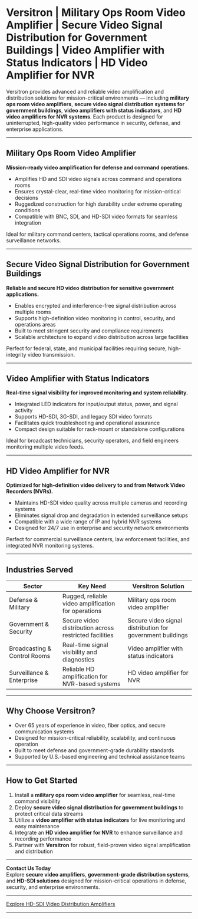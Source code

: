 # Versitron | Military Ops Room Video Amplifier | Secure Video Signal Distribution for Government Buildings | Video Amplifier with Status Indicators | HD Video Amplifier for NVR

Versitron provides advanced and reliable video amplification and distribution solutions for mission-critical environments — including **military ops room video amplifiers**, **secure video signal distribution systems for government buildings**, **video amplifiers with status indicators**, and **HD video amplifiers for NVR systems**. Each product is designed for uninterrupted, high-quality video performance in security, defense, and enterprise applications.

---

## Military Ops Room Video Amplifier

**Mission-ready video amplification for defense and command operations.**

- Amplifies HD and SDI video signals across command and operations rooms  
- Ensures crystal-clear, real-time video monitoring for mission-critical decisions  
- Ruggedized construction for high durability under extreme operating conditions  
- Compatible with BNC, SDI, and HD-SDI video formats for seamless integration  

Ideal for military command centers, tactical operations rooms, and defense surveillance networks.

---

## Secure Video Signal Distribution for Government Buildings

**Reliable and secure HD video distribution for sensitive government applications.**

- Enables encrypted and interference-free signal distribution across multiple rooms  
- Supports high-definition video monitoring in control, security, and operations areas  
- Built to meet stringent security and compliance requirements  
- Scalable architecture to expand video distribution across large facilities  

Perfect for federal, state, and municipal facilities requiring secure, high-integrity video transmission.

---

## Video Amplifier with Status Indicators

**Real-time signal visibility for improved monitoring and system reliability.**

- Integrated LED indicators for input/output status, power, and signal activity  
- Supports HD-SDI, 3G-SDI, and legacy SDI video formats  
- Facilitates quick troubleshooting and operational assurance  
- Compact design suitable for rack-mount or standalone configurations  

Ideal for broadcast technicians, security operators, and field engineers monitoring multiple video feeds.

---

## HD Video Amplifier for NVR

**Optimized for high-definition video delivery to and from Network Video Recorders (NVRs).**

- Maintains HD-SDI video quality across multiple cameras and recording systems  
- Eliminates signal drop and degradation in extended surveillance setups  
- Compatible with a wide range of IP and hybrid NVR systems  
- Designed for 24/7 use in enterprise and security network environments  

Perfect for commercial surveillance centers, law enforcement facilities, and integrated NVR monitoring systems.

---

## Industries Served

| Sector                      | Key Need                                               | Versitron Solution                                           |
|------------------------------|-------------------------------------------------------|--------------------------------------------------------------|
| Defense & Military           | Rugged, reliable video amplification for operations   | Military ops room video amplifier                            |
| Government & Security        | Secure video distribution across restricted facilities | Secure video signal distribution for government buildings    |
| Broadcasting & Control Rooms | Real-time signal visibility and diagnostics           | Video amplifier with status indicators                       |
| Surveillance & Enterprise    | Reliable HD amplification for NVR-based systems       | HD video amplifier for NVR                                   |

---

## Why Choose Versitron?

- Over 65 years of experience in video, fiber optics, and secure communication systems  
- Designed for mission-critical reliability, scalability, and continuous operation  
- Built to meet defense and government-grade durability standards  
- Supported by U.S.-based engineering and technical assistance teams  

---

## How to Get Started

1. Install a **military ops room video amplifier** for seamless, real-time command visibility  
2. Deploy **secure video signal distribution for government buildings** to protect critical data streams  
3. Utilize a **video amplifier with status indicators** for live monitoring and easy maintenance  
4. Integrate an **HD video amplifier for NVR** to enhance surveillance and recording performance  
5. Partner with **Versitron** for robust, field-proven video signal amplification and distribution  

---

**Contact Us Today**  
Explore **secure video amplifiers**, **government-grade distribution systems**, and **HD-SDI solutions** designed for mission-critical operations in defense, security, and enterprise environments.  

---

[Explore HD-SDI Video Distribution Amplifiers](https://www.versitron.com/collections/hd-sdi-video-distribution-amplifiers)

---
